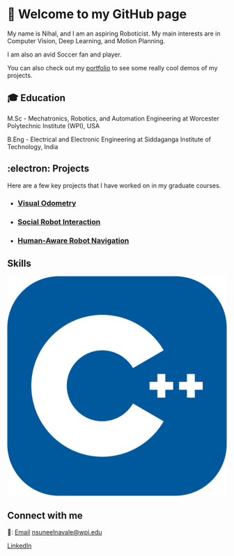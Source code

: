 # 🤖  Welcome to my GitHub page 

My name is Nihal, and I am an aspiring Roboticist. My main interests are in Computer Vision, Deep Learning, and Motion Planning.

I am also an avid Soccer fan and player.

You can also check out my [portfolio](www.nihalnavale.com) to see some really cool demos of my projects.
## 🎓 Education

M.Sc - Mechatronics, Robotics, and Automation Engineering at Worcester Polytechnic Institute (WPI), USA

B.Eng - Electrical and Electronic Engineering at Siddaganga Institute of Technology, India

## :electron: Projects
Here are a few key projects that I have worked on in my graduate courses.

* ### [Visual Odometry](https://github.com/NIHALNAVALE/Visual-Odometry)

* ### [Social Robot Interaction](https://github.com/NIHALNAVALE/social_robot_navigation)

* ### [Human-Aware Robot Navigation](https://github.com/NIHALNAVALE/human_aware_robot_navigation)

## Skills

<img src="./CPP.svg">


## Connect with me

📧: [Email](nsuneelnavale@wpi.edu) nsuneelnavale@wpi.edu

[LinkedIn](https://www.linkedin.com/in/nihal-navale/)
